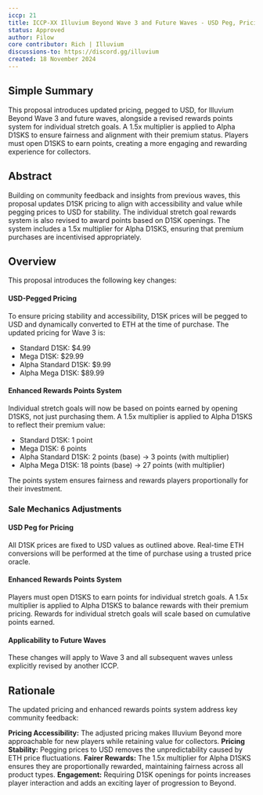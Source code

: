 ```yaml
---
iccp: 21
title: ICCP-XX Illuvium Beyond Wave 3 and Future Waves - USD Peg, Pricing Update, and Enhanced Rewards Points System
status: Approved
author: Filow
core contributor: Rich | Illuvium
discussions-to: https://discord.gg/illuvium
created: 18 November 2024
---
```


## Simple Summary
This proposal introduces updated pricing, pegged to USD, for Illuvium Beyond Wave 3 and future waves, alongside a revised rewards points system for individual stretch goals. A 1.5x multiplier is applied to Alpha D1SKS to ensure fairness and alignment with their premium status. Players must open D1SKS to earn points, creating a more engaging and rewarding experience for collectors.



## Abstract
Building on community feedback and insights from previous waves, this proposal updates D1SK pricing to align with accessibility and value while pegging prices to USD for stability. The individual stretch goal rewards system is also revised to award points based on D1SK openings. The system includes a 1.5x multiplier for Alpha D1SKS, ensuring that premium purchases are incentivised appropriately.



## Overview
This proposal introduces the following key changes:

#### USD-Pegged Pricing
To ensure pricing stability and accessibility, D1SK prices will be pegged to USD and dynamically converted to ETH at the time of purchase. The updated pricing for Wave 3 is:

- Standard D1SK: $4.99
- Mega D1SK: $29.99
- Alpha Standard D1SK: $9.99
- Alpha Mega D1SK: $89.99

#### Enhanced Rewards Points System
Individual stretch goals will now be based on points earned by opening D1SKS, not just purchasing them. A 1.5x multiplier is applied to Alpha D1SKS to reflect their premium value:

- Standard D1SK: 1 point
- Mega D1SK: 6 points
- Alpha Standard D1SK: 2 points (base) → 3 points (with multiplier)
- Alpha Mega D1SK: 18 points (base) → 27 points (with multiplier)

The points system ensures fairness and rewards players proportionally for their investment.



### Sale Mechanics Adjustments

#### USD Peg for Pricing

All D1SK prices are fixed to USD values as outlined above.
Real-time ETH conversions will be performed at the time of purchase using a trusted price oracle.

#### Enhanced Rewards Points System

Players must open D1SKS to earn points for individual stretch goals.
A 1.5x multiplier is applied to Alpha D1SKS to balance rewards with their premium pricing.
Rewards for individual stretch goals will scale based on cumulative points earned.

#### Applicability to Future Waves

These changes will apply to Wave 3 and all subsequent waves unless explicitly revised by another ICCP.



## Rationale
The updated pricing and enhanced rewards points system address key community feedback:

**Pricing Accessibility:** The adjusted pricing makes Illuvium Beyond more approachable for new players while retaining value for collectors.
**Pricing Stability:** Pegging prices to USD removes the unpredictability caused by ETH price fluctuations.
**Fairer Rewards:** The 1.5x multiplier for Alpha D1SKS ensures they are proportionally rewarded, maintaining fairness across all product types.
**Engagement:** Requiring D1SK openings for points increases player interaction and adds an exciting layer of progression to Beyond.
